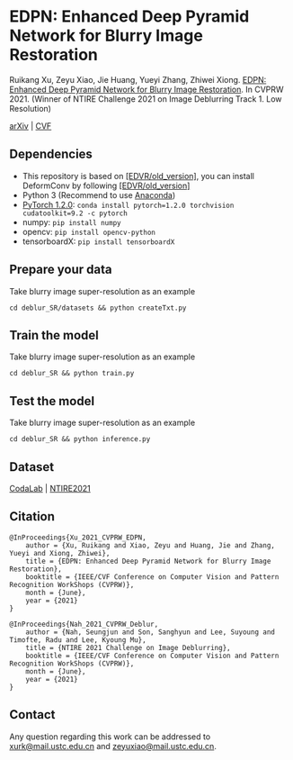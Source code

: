 EDPN: Enhanced Deep Pyramid Network for Blurry Image Restoration
====
Ruikang Xu, Zeyu Xiao, Jie Huang, Yueyi Zhang, Zhiwei Xiong. [EDPN: Enhanced Deep Pyramid Network for Blurry Image Restoration](https://arxiv.org/abs/2105.04872). In CVPRW 2021. (Winner of NTIRE Challenge 2021 on Image Deblurring Track 1. Low Resolution) <br/>

[arXiv](https://arxiv.org/abs/2105.04872) | [CVF](https://openaccess.thecvf.com/content/CVPR2021W/NTIRE/papers/Xu_EDPN_Enhanced_Deep_Pyramid_Network_for_Blurry_Image_Restoration_CVPRW_2021_paper.pdf) 

## Dependencies
- This repository is based on [[EDVR/old_version]](https://github.com/xinntao/EDVR/tree/old_version), you can install DeformConv by following [[EDVR/old_version]](https://github.com/xinntao/EDVR/tree/old_version)
- Python 3 (Recommend to use [Anaconda](https://www.anaconda.com/download/#linux))
- [PyTorch 1.2.0](https://pytorch.org/): `conda install pytorch=1.2.0 torchvision cudatoolkit=9.2 -c pytorch`
- numpy: `pip install numpy`
- opencv: `pip install opencv-python`
- tensorboardX: `pip install tensorboardX`

## Prepare your data
Take blurry image super-resolution as an example <br/>
```
cd deblur_SR/datasets && python createTxt.py
```


## Train the model
Take blurry image super-resolution as an example <br/>
```
cd deblur_SR && python train.py
```

## Test the model
Take blurry image super-resolution as an example <br/>
```
cd deblur_SR && python inference.py
```

## Dataset
[CodaLab](https://competitions.codalab.org/competitions/28073) | [NTIRE2021](https://data.vision.ee.ethz.ch/cvl/ntire21/)

## Citation
```
@InProceedings{Xu_2021_CVPRW_EDPN,
    author = {Xu, Ruikang and Xiao, Zeyu and Huang, Jie and Zhang, Yueyi and Xiong, Zhiwei},
    title = {EDPN: Enhanced Deep Pyramid Network for Blurry Image Restoration},
    booktitle = {IEEE/CVF Conference on Computer Vision and Pattern Recognition WorkShops (CVPRW)},
    month = {June},
    year = {2021}
}  

@InProceedings{Nah_2021_CVPRW_Deblur,
    author = {Nah, Seungjun and Son, Sanghyun and Lee, Suyoung and Timofte, Radu and Lee, Kyoung Mu},
    title = {NTIRE 2021 Challenge on Image Deblurring},
    booktitle = {IEEE/CVF Conference on Computer Vision and Pattern Recognition WorkShops (CVPRW)},
    month = {June},
    year = {2021}
}
```

## Contact
Any question regarding this work can be addressed to xurk@mail.ustc.edu.cn and zeyuxiao@mail.ustc.edu.cn.